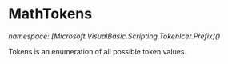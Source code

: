 ﻿# MathTokens
_namespace: [Microsoft.VisualBasic.Scripting.TokenIcer.Prefix](<a href="#" onClick="load('/docs/Microsoft.VisualBasic.Scripting.TokenIcer.Prefix/index.md')"></a>)_

Tokens is an enumeration of all possible token values.




